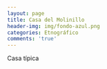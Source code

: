 ```yaml
---
layout: page
title: Casa del Molinillo
header-img: img/fondo-azul.png
categories: Etnográfico
comments: 'true'
---
```



Casa típica

<div class="photos">
</div>
